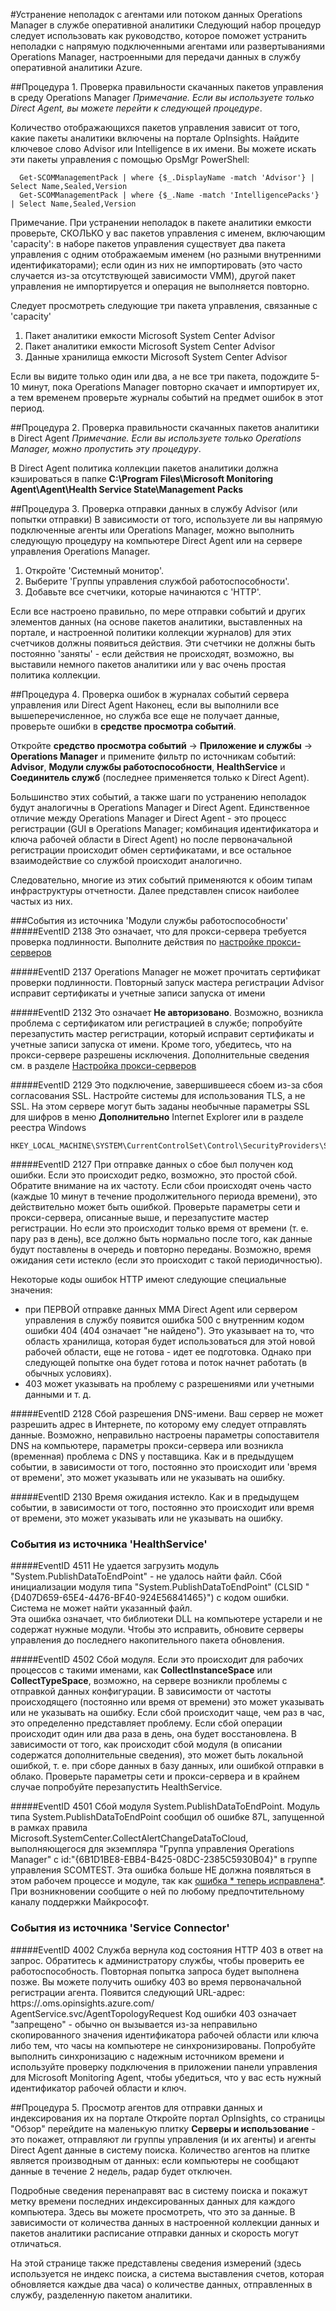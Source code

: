 ﻿<properties 
	pageTitle="Оперативная аналитика - устранение неполадок с агентами или потоком данных Operations Manager" 
	description="Способы устранения неполадок с напрямую подключенными агентами и потоком данных Operations Manager в службе оперативной аналитики Azure" 
	services="operational-insights" 
	documentationCenter="" 
	authors="dani3l3" 
	manager="jwhit" 
	editor=""/>

<tags 
	ms.service="operational-insights" 
	ms.workload="appservices" 
	ms.tgt_pltfrm="na" 
	ms.devlang="na" 
	ms.topic="article" 
	ms.date="2/23/2015" 
	ms.author="dmuscett"/>


#Устранение неполадок с агентами или потоком данных Operations Manager в службе оперативной аналитики
Следующий набор процедур следует использовать как руководство, которое поможет устранить неполадки с напрямую подключенными агентами или развертываниями Operations Manager, настроенными для передачи данных в службу оперативной аналитики Azure.

##Процедура 1. Проверка правильности скачанных пакетов управления в среду Operations Manager
*Примечание. Если вы используете только Direct Agent, вы можете перейти к следующей процедуре*.

Количество отображающихся пакетов управления зависит от того, какие пакеты аналитики включены на портале OpInsights. Найдите ключевое слово Advisor или Intelligence в их имени. 
Вы можете искать эти пакеты управления с помощью OpsMgr PowerShell:

      Get-SCOMManagementPack | where {$_.DisplayName -match 'Advisor'} | Select Name,Sealed,Version
      Get-SCOMManagementPack | where {$_.Name -match 'IntelligencePacks'} | Select Name,Sealed,Version
    
Примечание. При устранении неполадок в пакете аналитики емкости проверьте, СКОЛЬКО у вас пакетов управления с именем, включающим 'capacity': в наборе пакетов управления существует два пакета управления с одним отображаемым именем (но разными внутренними идентификаторами); если один из них не импортировать (это часто случается из-за отсутствующей зависимости VMM), другой пакет управления не импортируется и операция не выполняется повторно.

Следует просмотреть следующие три пакета управления, связанные с 'capacity'
1. Пакет аналитики емкости Microsoft System Center Advisor 
1. Пакет аналитики емкости Microsoft System Center Advisor 
1. Данные хранилища емкости Microsoft System Center Advisor 

Если вы видите только один или два, а не все три пакета, подождите 5-10 минут, пока Operations Manager повторно скачает и импортирует их, а тем временем проверьте журналы событий на предмет ошибок в этот период.

##Процедура 2. Проверка правильности скачанных пакетов аналитики в Direct Agent
*Примечание. Если вы используете только Operations Manager, можно пропустить эту процедуру*.

В Direct Agent политика коллекции пакетов аналитики должна кэшироваться в папке **C:\Program Files\Microsoft Monitoring Agent\Agent\Health Service State\Management Packs**


##Процедура 3. Проверка отправки данных в службу Advisor (или попытки отправки)
В зависимости от того, используете ли вы напрямую подключенные агенты или Operations Manager, можно выполнить следующую процедуру на компьютере Direct Agent или на сервере управления Operations Manager.

1. Откройте 'Системный монитор'. 
1. Выберите 'Группы управления службой работоспособности'.
1. Добавьте все счетчики, которые начинаются с 'HTTP'.

Если все настроено правильно, по мере отправки событий и других элементов данных (на основе пакетов аналитики, выставленных на портале, и настроенной политики коллекции журналов) для этих счетчиков должны появиться действия. Эти счетчики не должны быть постоянно 'заняты' - если действия не происходят, возможно, вы выставили немного пакетов аналитики или у вас очень простая политика коллекции. 

##Процедура 4. Проверка ошибок в журналах событий сервера управления или Direct Agent 
Наконец, если вы выполнили все вышеперечисленное, но служба все еще не получает данные, проверьте ошибки в **средстве просмотра событий**.

Откройте **средство просмотра событий** -> **Приложение и службы** -> **Operations Manager** и примените фильтр по источникам событий: **Advisor**, **Модули службы работоспособности**, **HealthService** и **Соединитель служб** (последнее применяется только к Direct Agent). 

Большинство этих событий, а также шаги по устранению неполадок будут аналогичны в Operations Manager и Direct Agent. 
Единственное отличие между Operations Manager и Direct Agent - это процесс регистрации (GUI в Operations Manager; комбинация идентификатора и ключа рабочей области в Direct Agent) но после первоначальной регистрации происходит обмен сертификатами, и все остальное взаимодействие со службой происходит аналогично.

Следовательно, многие из этих событий применяются к обоим типам инфраструктуры отчетности. Далее представлен список наиболее частых из них.

###События из источника  'Модули службы работоспособности'
#####EventID 2138
Это означает, что для прокси-сервера требуется проверка подлинности. Выполните действия по [настройке прокси-серверов](https://msdn.microsoft.com/library/azure/dn884643.aspx)

#####EventID 2137
Operations Manager не может прочитать сертификат проверки подлинности. Повторный запуск мастера регистрации Advisor исправит сертификаты и учетные записи запуска от имени

#####EventID 2132
Это означает **Не авторизовано**. Возможно, возникла проблема с сертификатом или регистрацией в службе; попробуйте перезапустить мастер регистрации, который исправит сертификаты и учетные записи запуска от имени. Кроме того, убедитесь, что на прокси-сервере разрешены исключения. Дополнительные сведения см. в разделе [Настройка прокси-серверов](https://msdn.microsoft.com/library/azure/dn884643.aspx)

#####EventID 2129
Это подключение, завершившееся сбоем из-за сбоя согласования SSL. Настройте системы для использования TLS, а не SSL. На этом сервере могут быть заданы необычные параметры SSL для шифров в меню **Дополнительно** Internet Explorer или в разделе реестра Windows  

    HKEY_LOCAL_MACHINE\SYSTEM\CurrentControlSet\Control\SecurityProviders\SCHANNEL

#####EventID 2127
При отправке данных о сбое был получен код ошибки. Если это происходит редко, возможно, это простой сбой. Обратите внимание на их частоту. Если сбои происходят очень часто (каждые 10 минут в течение продолжительного периода времени), это действительно может быть ошибкой. Проверьте параметры сети и прокси-сервера, описанные выше, и перезапустите мастер регистрации. Но если это происходит только время от времени (т. е. пару раз в день), все должно быть нормально после того, как данные будут поставлены в очередь и повторно переданы. Возможно, время ожидания сети истекло (если это происходит с такой периодичностью).
 
Некоторые коды ошибок HTTP имеют следующие специальные значения: 

- при ПЕРВОЙ отправке данных MMA Direct Agent или сервером управления в службу появится ошибка 500 с внутренним кодом ошибки 404 (404 означает "не найдено"). Это указывает на то, что область хранилища, которая будет использоваться для этой новой рабочей области, еще не готова - идет ее подготовка. Однако при следующей попытке она будет готова и поток начнет работать (в обычных условиях).
- 403 может указывать на проблему с разрешениями или учетными данными и т. д. 

#####EventID 2128
Сбой разрешения DNS-имени. Ваш сервер не может разрешить адрес в Интернете, по которому ему следует отправлять данные. Возможно, неправильно настроены параметры сопоставителя DNS на компьютере, параметры прокси-сервера или возникла (временная) проблема с DNS у поставщика. Как и в предыдущем событии, в зависимости от того, постоянно это происходит или 'время от времени', это может указывать или не указывать на ошибку.

#####EventID 2130
Время ожидания истекло. Как и в предыдущем событии, в зависимости от того, постоянно это происходит или время от времени, это может указывать или не указывать на ошибку.

### События из источника 'HealthService'
#####EventID 4511
Не удается загрузить модуль "System.PublishDataToEndPoint" - не удалось найти файл. Сбой инициализации модуля типа "System.PublishDataToEndPoint" (CLSID "{D407D659-65E4-4476-BF40-924E56841465}") с кодом ошибки. Система не может найти указанный файл.  
Эта ошибка означает, что библиотеки DLL на компьютере устарели и не содержат нужные модули. Чтобы это исправить, обновите серверы управления до последнего накопительного пакета обновления.

#####EventID 4502
Сбой модуля. Если это происходит для рабочих процессов с такими именами, как **CollectInstanceSpace** или **CollectTypeSpace**, возможно, на сервере возникли проблемы с отправкой данных конфигурации. В зависимости от частоты происходящего (постоянно или время от времени) это может указывать или не указывать на ошибку. Если сбой происходит чаще, чем раз в час, это определенно представляет проблему. Если сбой операции происходит один или два раза в день, она будет восстановлена. В зависимости от того, как происходит сбой модуля (в описании содержатся дополнительные сведения), это может быть локальной ошибкой, т. е. при сборе данных в базу данных, или ошибкой отправки в облако. Проверьте параметры сети и прокси-сервера и в крайнем случае попробуйте перезапустить HealthService.

#####EventID 4501
Сбой модуля System.PublishDataToEndPoint. Модуль типа System.PublishDataToEndPoint сообщил об ошибке 87L, запущенной в рамках правила Microsoft.SystemCenter.CollectAlertChangeDataToCloud, выполняющегося для экземпляра "Группа управления Operations Manager" с id:"{6B1D1BE8-EBB4-B425-08DC-2385C5930B04}" в группе управления SCOMTEST. 
Эта ошибка больше НЕ должна появляться в этом рабочем процессе и модуле, так как [ошибка * теперь исправлена*](http://feedback.azure.com/forums/267889-azure-operational-insights/suggestions/6714689-alert-management-intelligence-pack-not-sending-ale). При возникновении сообщите о ней по любому предпочтительному каналу поддержки Майкрософт.


### События из источника 'Service Connector'
#####EventID 4002
Служба вернула код состояния HTTP 403 в ответ на запрос.  Обратитесь к администратору службы, чтобы проверить ее работоспособность. Повторная попытка запроса будет выполнена позже. Вы можете получить ошибку 403 во время первоначальной регистрации агента. Появится следующий URL-адрес: https://<YourWorkspaceID>.oms.opinsights.azure.com/ AgentService.svc/AgentTopologyRequest
Код ошибки 403 означает "запрещено" - обычно он вызывается из-за неправильно скопированного значения идентификатора рабочей области или ключа либо тем, что часы на компьютере не синхронизированы. Попробуйте выполнить синхронизацию с надежным источником времени и используйте проверку подключения в приложении панели управления для Microsoft Monitoring Agent, чтобы убедиться, что у вас есть нужный идентификатор рабочей области и ключ. 





##Процедура 5. Просмотр агентов для отправки данных и индексирования их на портале
Откройте портал OpInsights, со страницы "Обзор" перейдите на маленькую плитку **Серверы и использование** - это покажет, отправляют ли группы управления (и их агенты) и агенты Direct Agent данные в систему поиска. Количество агентов на плитке является производным от данных: если компьютеры не сообщают данные в течение 2 недель, радар будет отключен.

Подробные сведения перенаправят вас в систему поиска и покажут метку времени последних индексированных данных для каждого компьютера. Здесь вы можете просмотреть, что это за данные. В зависимости от количества данных в настроенной коллекции данных и пакетов аналитики расписание отправки данных и скорость могут отличаться.

На этой странице также представлены сведения измерений (здесь используется не индекс поиска, а система выставления счетов, которая обновляется каждые два часа) о количестве данных, отправленных в службу, разделенную пакетом аналитики.

<!--HONumber=52-->